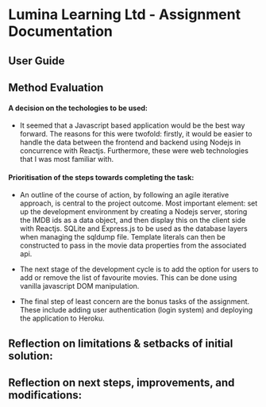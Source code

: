 # Lumina Learning Ltd - Assignment Documentation 

## User Guide 

## Method Evaluation 

#### A decision on the techologies to be used:

- It seemed that a Javascript based application would be the best way forward. The reasons for this were twofold: firstly, it would be easier to handle the data between the frontend and backend using Nodejs in concurrence with Reactjs. Furthermore, these were web technologies that I was most familiar with.   

#### Prioritisation of the steps towards completing the task:

- An outline of the course of action, by following an agile iterative approach, is central to the project outcome. Most important element: set up the development environment by creating a Nodejs server, storing the IMDB ids as a data object, and then display this on the client side with Reactjs. SQLite and Express.js to be used as the database layers when managing the sqldump file. Template literals can then be constructed to pass in the movie data properties from the associated api. 

- The next stage of the development cycle is to add the option for users to add or remove the list of favourite movies. This can be done using vanilla javascript DOM manipulation. 

- The final step of least concern are the bonus tasks of the assignment. These include adding user authentication (login system) and deploying the application to Heroku. 

## Reflection on limitations & setbacks of initial solution:

## Reflection on next steps, improvements, and modifications:

